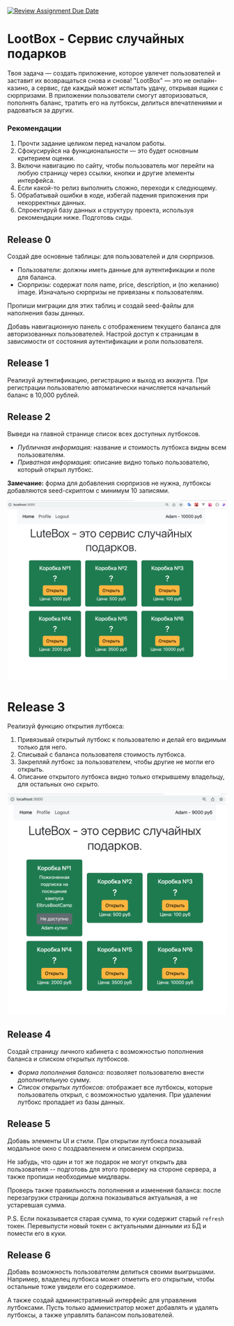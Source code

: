 [![Review Assignment Due Date](https://classroom.github.com/assets/deadline-readme-button-22041afd0340ce965d47ae6ef1cefeee28c7c493a6346c4f15d667ab976d596c.svg)](https://classroom.github.com/a/qQLV2qcu)
# LootBox - Сервис случайных подарков

Твоя задача — создать приложение, которое увлечет пользователей и заставит их возвращаться
снова и снова! "LootBox" — это не онлайн-казино, а сервис, где каждый может испытать
удачу, открывая ящики с сюрпризами. В приложении пользователи смогут авторизоваться,
пополнять баланс, тратить его на лутбоксы, делиться впечатлениями и радоваться за других.

### Рекомендации

1. Прочти задание целиком перед началом работы.
2. Сфокусируйся на функциональности — это будет основным критерием оценки.
3. Включи навигацию по сайту, чтобы пользователь мог перейти на любую страницу через
   ссылки, кнопки и другие элементы интерфейса.
4. Если какой-то релиз выполнить сложно, переходи к следующему.
5. Обрабатывай ошибки в коде, избегай падения приложения при некорректных данных.
6. Спроектируй базу данных и структуру проекта, используя рекомендации ниже. Подготовь
   сиды.

## Release 0

Создай две основные таблицы: для пользователей и для сюрпризов.

- Пользователи: должны иметь данные для аутентификации и поле для баланса.
- Сюрпризы: содержат поля name, price, description, и (по желанию) image. Изначально
  сюрпризы не привязаны к пользователям.

Пропиши миграции для этих таблиц и создай seed-файлы для наполнения базы данных.

Добавь навигационную панель с отображением текущего баланса для авторизованных
пользователей. Настрой доступ к страницам в зависимости от состояния аутентификации и роли
пользователя.

## Release 1

Реализуй аутентификацию, регистрацию и выход из аккаунта. При регистрации пользователю
автоматически начисляется начальный баланс в 10,000 рублей.

## Release 2

Выведи на главной странице список всех доступных лутбоксов.

- _Публичная информация:_ название и стоимость лутбокса видны всем пользователям.
- _Приватная информация:_ описание видно только пользователю, который открыл лутбокс.

**Замечание:** форма для добавления сюрпризов не нужна, лутбоксы добавляются seed-скриптом
с минимум 10 записями.

![Photo](assets-readme/1.png)

# Release 3

Реализуй функцию открытия лутбокса:

1. Привязывай открытый лутбокс к пользователю и делай его видимым только для него.
2. Списывай с баланса пользователя стоимость лутбокса.
3. Закрепляй лутбокс за пользователем, чтобы другие не могли его открыть.
4. Описание открытого лутбокса видно только открывшему владельцу, для остальных оно
   скрыто.

![Photo](assets-readme/2.png)

## Release 4

Создай страницу личного кабинета с возможностью пополнения баланса и списком открытых
лутбоксов.

- _Форма пополнения баланса:_ позволяет пользователю внести дополнительную сумму.
- _Список открытых лутбоксов:_ отображает все лутбоксы, которые пользователь открыл, с
  возможностью удаления. При удалении лутбокс пропадает из базы данных.

## Release 5

Добавь элементы UI и стили. При открытии лутбокса показывай модальное окно с поздравлением
и описанием сюрприза.

Не забудь, что один и тот же подарок не могут открыть два пользователя -- подготовь для
этого проверку на стороне сервера, а также пропиши необходимые мидлвары.

Проверь также правильность пополнения и изменения баланса: после перезагрузки страницы
должна показываться актуальная, а не устаревшая сумма.

P.S. Если показывается старая сумма, то куки содержит старый `refresh` токен. Перевыпусти
новый токен с актуальными данными из БД и помести его в куки.

## Release 6

Добавь возможность пользователям делиться своими выигрышами. Например, владелец лутбокса
может отметить его открытым, чтобы остальные тоже увидели его содержимое.

А также создай административный интерфейс для управления лутбоксами. Пусть только
администратор может добавлять и удалять лутбоксы, а также управлять балансом
пользователей.
